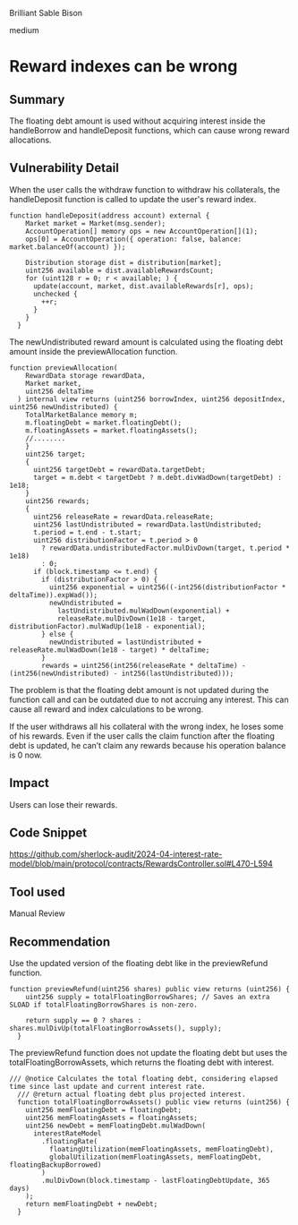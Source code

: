 Brilliant Sable Bison

medium

# Reward indexes can be wrong

## Summary
The floating debt amount is used without acquiring interest inside the handleBorrow and handleDeposit functions, which can cause wrong reward allocations.
## Vulnerability Detail
When the user calls the withdraw function to withdraw his collaterals, the handleDeposit function is called to update the user's reward index. 

```solidity
function handleDeposit(address account) external {
    Market market = Market(msg.sender);
    AccountOperation[] memory ops = new AccountOperation[](1);
    ops[0] = AccountOperation({ operation: false, balance: market.balanceOf(account) });

    Distribution storage dist = distribution[market];
    uint256 available = dist.availableRewardsCount;
    for (uint128 r = 0; r < available; ) {
      update(account, market, dist.availableRewards[r], ops);
      unchecked {
        ++r;
      }
    }
  }
```

The newUndistributed reward amount is calculated using the floating debt amount inside the previewAllocation function. 

```solidity
function previewAllocation(
    RewardData storage rewardData,
    Market market,
    uint256 deltaTime
  ) internal view returns (uint256 borrowIndex, uint256 depositIndex, uint256 newUndistributed) {
    TotalMarketBalance memory m;
    m.floatingDebt = market.floatingDebt(); 
    m.floatingAssets = market.floatingAssets(); 
    //........
    }
    uint256 target;
    {
      uint256 targetDebt = rewardData.targetDebt;
      target = m.debt < targetDebt ? m.debt.divWadDown(targetDebt) : 1e18;
    }
    uint256 rewards;
    {
      uint256 releaseRate = rewardData.releaseRate;
      uint256 lastUndistributed = rewardData.lastUndistributed;
      t.period = t.end - t.start;
      uint256 distributionFactor = t.period > 0
        ? rewardData.undistributedFactor.mulDivDown(target, t.period * 1e18)
        : 0;
      if (block.timestamp <= t.end) {
        if (distributionFactor > 0) {
          uint256 exponential = uint256((-int256(distributionFactor * deltaTime)).expWad());
          newUndistributed =
            lastUndistributed.mulWadDown(exponential) +
            releaseRate.mulDivDown(1e18 - target, distributionFactor).mulWadUp(1e18 - exponential);
        } else {
          newUndistributed = lastUndistributed + releaseRate.mulWadDown(1e18 - target) * deltaTime;
        }
        rewards = uint256(int256(releaseRate * deltaTime) - (int256(newUndistributed) - int256(lastUndistributed)));
```
The problem is that the floating debt amount is not updated during the function call and can be outdated due to not accruing any interest. This can cause all reward and index calculations to be wrong. 

If the user withdraws all his collateral with the wrong index, he loses some of his rewards. Even if the user calls the claim function after the floating debt is updated, he can’t claim any rewards because his operation balance is 0 now.

## Impact
Users can lose their rewards.
## Code Snippet
https://github.com/sherlock-audit/2024-04-interest-rate-model/blob/main/protocol/contracts/RewardsController.sol#L470-L594
## Tool used

Manual Review

## Recommendation
Use the updated version of the floating debt like in the previewRefund function.

```solidity
function previewRefund(uint256 shares) public view returns (uint256) {
    uint256 supply = totalFloatingBorrowShares; // Saves an extra SLOAD if totalFloatingBorrowShares is non-zero.

    return supply == 0 ? shares : shares.mulDivUp(totalFloatingBorrowAssets(), supply);
  }
```
The previewRefund function does not update the floating debt but uses the totalFloatingBorrowAssets, which returns the floating debt with interest.

```solidity
/// @notice Calculates the total floating debt, considering elapsed time since last update and current interest rate.
  /// @return actual floating debt plus projected interest.
  function totalFloatingBorrowAssets() public view returns (uint256) {
    uint256 memFloatingDebt = floatingDebt;
    uint256 memFloatingAssets = floatingAssets;
    uint256 newDebt = memFloatingDebt.mulWadDown(
      interestRateModel
        .floatingRate(
          floatingUtilization(memFloatingAssets, memFloatingDebt),
          globalUtilization(memFloatingAssets, memFloatingDebt, floatingBackupBorrowed)
        )
        .mulDivDown(block.timestamp - lastFloatingDebtUpdate, 365 days)
    );
    return memFloatingDebt + newDebt;
  }
```